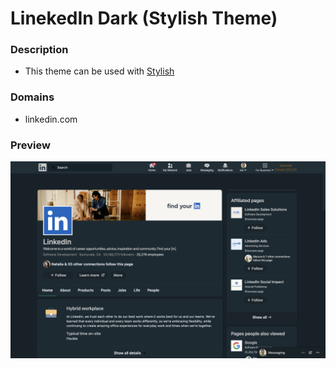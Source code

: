 # LinekedIn Dark (Stylish Theme)

### Description
- This theme can be used with [Stylish](https://userstyles.org/)

### Domains
- linkedin.com

### Preview
![](./readme-resources/1.png)
